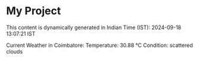 # My Project

This content is dynamically generated in Indian Time (IST): 2024-09-18 13:07:21 IST


Current Weather in Coimbatore:
Temperature: 30.88 °C
Condition: scattered clouds
